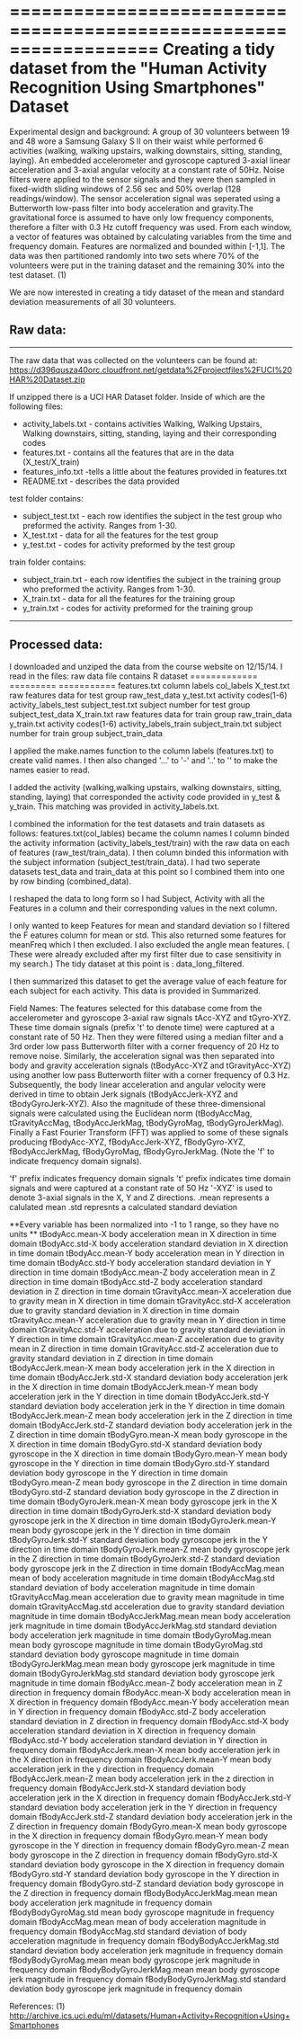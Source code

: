 ==================================================================
Creating a tidy dataset from the 
"Human Activity Recognition Using Smartphones" Dataset
==================================================================
    
Experimental design and background:
A group of 30 volunteers between 19 and 48 wore a Samsung Galaxy S II on their waist while performed 
6 activities (walking, walking upstairs, walking downstairs, sitting, standing, laying). 
An embedded accelerometer and gyroscope captured 3-axial linear acceleration and 3-axial 
angular velocity at a constant rate of 50Hz. Noise filters were applied to the sensor signals and 
they were then sampled in fixed-width sliding windows of 2.56 sec and 50% overlap (128 readings/window). 
The sensor acceleration signal was seperated using a Butterworth low-pass  filter into body 
acceleration and gravity.The gravitational force is assumed to have only low frequency components, 
therefore a filter with 0.3 Hz cutoff frequency was used. From each window, a vector of features 
was obtained by calculating variables from the time and frequency domain.  Features are normalized and 
bounded within [-1,1].
The data was then partitioned randomly into two sets where 70% of the volunteers were 
put in the training dataset and the remaining 30% into the test dataset.  (1)

 
We are now interested in creating a tidy dataset of the mean and standard deviation 
measurements of all 30 volunteers.   

  

## Raw data:

______________________________________________________________________________________________

The raw data that was collected on the volunteers can be found  at:
https://d396qusza40orc.cloudfront.net/getdata%2Fprojectfiles%2FUCI%20HAR%20Dataset.zip 

If unzipped there is a UCI HAR Dataset folder. Inside of which are the following files:
* activity_labels.txt - contains activities Walking, Walking Upstairs, Walking downstairs,
                        sitting, standing, laying and their corresponding codes
* features.txt - contains all the features that are in the data (X_test/X_train)
* features_info.txt -tells a little about the features provided in features.txt
* README.txt - describes the data provided

test folder contains:
* subject_test.txt - each row identifies the subject in the test group who preformed the activity. Ranges from 1-30.
* X_test.txt - data for all the features for the test group
* y_test.txt - codes for activity preformed by the test group

train folder contains:
* subject_train.txt - each row identifies the subject in the training group who preformed the activity. 
                Ranges from 1-30.
* X_train.txt - data for all the features for the training group
* y_train.txt - codes for activity preformed for the training group

__________



## Processed data:
I downloaded and unziped the data from the course website on 12/15/14.
I read in the files: 
raw data file	        contains            	            R dataset
=============           =========                           ===========
features.txt    	    column labels	                    col_labels
X_test.txt	            raw features data for test group	raw_test_data
y_test.txt	            activity codes(1-6)	                activity_labels_test
subject_test.txt	    subject number for test group	    subject_test_data
X_train.txt	raw         features data for train group	    raw_train_data
y_train.txt	            activity codes(1-6)	                activity_labels_train
subject_train.txt	    subject number for train group	    subject_train_data

I applied the make.names function to the column labels (features.txt) to create valid
names. I then also changed '...' to '-' and '..' to '' to make the names easier to read.

I added the activity (walking,walking upstairs, walking downstairs, sitting, standing, laying) 
that corresponded the activity code provided in y_test & y_train. This matching was provided
in activity_labels.txt.

I combined the information for the test datasets and train datasets as follows:
features.txt(col_lables) became the column names
I column binded the activity information (activity_labels_test/train) with the raw data on each of 
features (raw_test/train_data).  I then column binded this information with the subject information
(subject_test/train_data).  I had two seperate datasets test_data and train_data at this point so 
I combined them into one by row binding (combined_data).

I reshaped the data to long form so I had Subject, Activity with all the  Features in a column and 
their corresponding values in the next column.

I only wanted to keep Features for mean and standard deviation so I filtered the F
eatures column for mean or std.  This also returned some features for meanFreq which 
I then excluded.  I also excluded the angle mean features.  ( These were already
excluded after my first filter due to case sensitivity in my search.) 
The tidy dataset at this point is : data_long_filtered.

I then summarized this dataset to get the average value of each feature for each
subject for each activity.  This data is provided in Summarized.

Field Names:
The features selected for this database come from the accelerometer and gyroscope 3-axial raw signals tAcc-XYZ and tGyro-XYZ. These time domain signals (prefix 't' to denote time) were captured at a constant rate of 50 Hz. Then they were filtered using a median filter and a 3rd order low pass Butterworth filter with a corner frequency of 20 Hz to remove noise. Similarly, the acceleration signal was then separated into body and gravity acceleration signals (tBodyAcc-XYZ and tGravityAcc-XYZ) using another low pass Butterworth filter with a corner frequency of 0.3 Hz. 
Subsequently, the body linear acceleration and angular velocity were derived in time to obtain Jerk signals (tBodyAccJerk-XYZ and tBodyGyroJerk-XYZ). Also the magnitude of these three-dimensional signals were calculated using the Euclidean norm (tBodyAccMag, tGravityAccMag, tBodyAccJerkMag, tBodyGyroMag, tBodyGyroJerkMag). 
Finally a Fast Fourier Transform (FFT) was applied to some of these signals producing fBodyAcc-XYZ, fBodyAccJerk-XYZ, fBodyGyro-XYZ, fBodyAccJerkMag, fBodyGyroMag, fBodyGyroJerkMag. (Note the 'f' to indicate frequency domain signals). 


'f' prefix indicates frequency domain signals 
't' prefix indicates time domain signals and were captured at a constant rate of 50 Hz
'-XYZ' is used to denote 3-axial signals in the X, Y and Z directions.
.mean represents a calulated mean
.std represnts a calculated standard deviation

**Every variable has been normalized into -1 to 1 range, so they have no units **
tBodyAcc.mean-X	          body acceleration mean in X direction in time domain
tBodyAcc.std-X	          body acceleration standard deviation in X direction in time domain
tBodyAcc.mean-Y	          body acceleration mean in Y direction  in time domain
tBodyAcc.std-Y	          body acceleration standard deviation in Y direction  in time domain
tBodyAcc.mean-Z	          body acceleration mean in Z direction  in time domain
tBodyAcc.std-Z	          body acceleration standard deviation in Z direction  in time domain
tGravityAcc.mean-X	      acceleration due to gravity mean in X direction  in time domain
tGravityAcc.std-X	      acceleration due to gravity standard deviation in X direction  in time domain
tGravityAcc.mean-Y	      acceleration due to gravity mean in Y direction  in time domain
tGravityAcc.std-Y	      acceleration due to gravity standard deviation in Y direction  in time domain
tGravityAcc.mean-Z	      acceleration due to gravity mean in Z direction  in time domain
tGravityAcc.std-Z	      acceleration due to gravity standard deviation in Z direction  in time domain
tBodyAccJerk.mean-X	      mean body acceleration jerk in the X direction in time domain
tBodyAccJerk.std-X	      standard deviation body acceleration jerk in the X direction in time domain
tBodyAccJerk.mean-Y	      mean body acceleration jerk in the Y direction in time domain
tBodyAccJerk.std-Y	      standard deviation body acceleration jerk in the Y direction in time domain
tBodyAccJerk.mean-Z	      mean body acceleration jerk in the Z direction in time domain
tBodyAccJerk.std-Z	      standard deviation body acceleration jerk in the Z direction in time domain
tBodyGyro.mean-X	      mean body gyroscope in the X direction in time domain
tBodyGyro.std-X	          standard deviation body gyroscope in the X direction in time domain
tBodyGyro.mean-Y	      mean body gyroscope in the Y direction in time domain
tBodyGyro.std-Y	          standard deviation body gyroscope in the Y direction in time domain
tBodyGyro.mean-Z	      mean body gyroscope in the Z direction in time domain
tBodyGyro.std-Z	          standard deviation body gyroscope in the Z direction in time domain
tBodyGyroJerk.mean-X	  mean body gyroscope jerk in the X  direction in time domain
tBodyGyroJerk.std-X	      standard deviation body gyroscope jerk in the X  direction in time domain
tBodyGyroJerk.mean-Y	  mean body gyroscope jerk in the Y  direction in time domain
tBodyGyroJerk.std-Y	      standard deviation body gyroscope jerk in the Y  direction in time domain
tBodyGyroJerk.mean-Z	  mean body gyroscope jerk in the Z  direction in time domain
tBodyGyroJerk.std-Z	      standard deviation body gyroscope jerk in the Z  direction in time domain
tBodyAccMag.mean	      mean of body acceleration magnitude in time domain
tBodyAccMag.std	          standard deviation of body acceleration magnitude in time domain
tGravityAccMag.mean	      acceleration due to gravity mean magnitude  in time domain
tGravityAccMag.std	      acceleration due to gravity standard deviation magnitude  in time domain
tBodyAccJerkMag.mean	  mean body acceleration jerk magnitude in time domain
tBodyAccJerkMag.std	      standard deviation body acceleration jerk magnitude in time domain
tBodyGyroMag.mean	      mean body gyroscope magnitude in time domain
tBodyGyroMag.std	      standard deviation body gyroscope magnitude in time domain
tBodyGyroJerkMag.mean	  mean body gyroscope jerk magnitude in time domain
tBodyGyroJerkMag.std	  standard deviation body gyroscope jerk magnitude in time domain
fBodyAcc.mean-Z	body      acceleration mean in Z direction in frequency domain
fBodyAcc.mean-X	body      acceleration mean in X direction in frequency domain
fBodyAcc.mean-Y	body      acceleration mean in Y direction  in frequency domain
fBodyAcc.std-Z	body      acceleration standard deviation in Z direction in frequency domain
fBodyAcc.std-X	body      acceleration standard deviation in X direction in frequency domain
fBodyAcc.std-Y	body      acceleration standard deviation in Y direction in frequency domain
fBodyAccJerk.mean-X	      mean body acceleration jerk in the X direction in frequency domain
fBodyAccJerk.mean-Y	      mean body acceleration jerk in the y direction in frequency domain
fBodyAccJerk.mean-Z	      mean body acceleration jerk in the z direction in frequency domain
fBodyAccJerk.std-X	      standard deviation body acceleration jerk in the X direction in frequency domain
fBodyAccJerk.std-Y	      standard deviation body acceleration jerk in the Y direction in frequency domain
fBodyAccJerk.std-Z	      standard deviation body acceleration jerk in the Z direction in frequency domain
fBodyGyro.mean-X	      mean body gyroscope in the X direction in frequency domain
fBodyGyro.mean-Y	      mean body gyroscope in the Y direction in frequency domain
fBodyGyro.mean-Z	      mean body gyroscope in the Z direction in frequency domain
fBodyGyro.std-X	          standard deviation body gyroscope in the X direction in frequency domain
fBodyGyro.std-Y	          standard deviation body gyroscope in the Y direction in frequency domain
fBodyGyro.std-Z	          standard deviation body gyroscope in the Z direction in frequency domain
fBodyBodyAccJerkMag.mean  mean body acceleration jerk magnitude in frequency domain
fBodyBodyGyroMag.std	  mean body gyroscope magnitude in frequency domain
fBodyAccMag.mean	      mean of body acceleration magnitude in frequency domain
fBodyAccMag.std	          standard deviation of body acceleration magnitude in frequency domain
fBodyBodyAccJerkMag.std	  standard deviation body acceleration jerk magnitude in frequency domain
fBodyBodyGyroMag.mean	  mean body gyroscope jerk magnitude in frequency domain
fBodyBodyGyroJerkMag.mean mean body gyroscope jerk magnitude in frequency domain
fBodyBodyGyroJerkMag.std  standard deviation body gyroscope jerk magnitude in frequency domain




References:
(1) http://archive.ics.uci.edu/ml/datasets/Human+Activity+Recognition+Using+Smartphones
